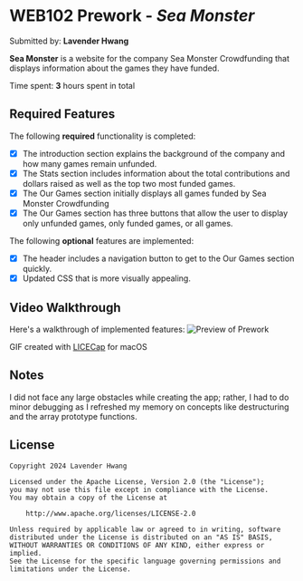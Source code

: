 # WEB102 Prework - *Sea Monster*

Submitted by: **Lavender Hwang**

**Sea Monster** is a website for the company Sea Monster Crowdfunding that displays information about the games they have funded.

Time spent: **3** hours spent in total

## Required Features

The following **required** functionality is completed:

* [x] The introduction section explains the background of the company and how many games remain unfunded.
* [x] The Stats section includes information about the total contributions and dollars raised as well as the top two most funded games.
* [x] The Our Games section initially displays all games funded by Sea Monster Crowdfunding
* [x] The Our Games section has three buttons that allow the user to display only unfunded games, only funded games, or all games.

The following **optional** features are implemented:

* [x] The header includes a navigation button to get to the Our Games section quickly.
* [x] Updated CSS that is more visually appealing.

## Video Walkthrough

Here's a walkthrough of implemented features:
![Preview of Prework](Codepath_prework.gif)

GIF created with [LICECap](https://www.cockos.com/licecap/) for macOS

## Notes

I did not face any large obstacles while creating the app; rather, I had to do minor debugging as I refreshed my memory on concepts like destructuring and the array prototype functions.

## License

    Copyright 2024 Lavender Hwang

    Licensed under the Apache License, Version 2.0 (the "License");
    you may not use this file except in compliance with the License.
    You may obtain a copy of the License at

        http://www.apache.org/licenses/LICENSE-2.0

    Unless required by applicable law or agreed to in writing, software
    distributed under the License is distributed on an "AS IS" BASIS,
    WITHOUT WARRANTIES OR CONDITIONS OF ANY KIND, either express or implied.
    See the License for the specific language governing permissions and
    limitations under the License.
